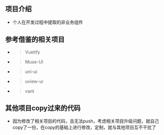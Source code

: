 ## 项目介绍

* 个人在开发过程中提取的非业务组件

## 参考借鉴的相关项目

* > Vuetify
* > Muse-UI
* > uni-ui
* > uview-ui
* > vant

## 其他项目copy过来的代码

* 因为修改了相关项目的代码，且无法push，考虑相关项目升级问题，就自己copy了一份，在copy的基础上进行修改，定制，就与其他项目互不干扰了

